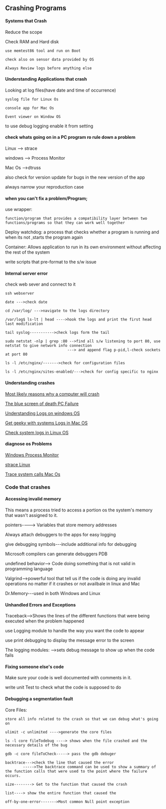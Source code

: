 
## Crashing Programs

#### Systems that Crash

Reduce the scope

Check RAM and Hard disk

    use memtest86 tool and run on Boot

    check also on sensor data provided by OS

    Always Review logs before anything else

#### Understanding Applications that crash

Looking at log files(have date and time of occurrence)

    syslog file for Linux Os

    console app for Mac Os

    Event viewer on Window OS

to use debug logging enable it from setting

#### check whats going on  in a PC program ro rule down a problem

Linux --> strace

windows --> Process Monitor

Mac Os -->dtruss

also check for version update for bugs in the new version of the app

always narrow your reproduction case

#### when you can't fix a problem/Program;

use wrapper:

    function/program that provides a compatibility layer between two functions/programs so that they can work well together

Deploy watchdog:
    a process that checks whether a program is running and when its not ,starts the program again

Container:
    Allows application to run in its own environment without affecting the rest of the system

write scripts that pre-format to the s/w issue


#### Internal server error

check web sever and connect to it

    ssh webserver

    date --->check date

    cd /var/log/ --->navigate to the logs directory

    /var/log$ ls-lt | head ---->hook the logs and print the first head last modification

    tail syslog----------->check logs form the tail

    sudo netstat -nlp | grep :80 -->find all s/w listening to port 80, use netstat to give network info connection
                                ---> and append flag p-pid,l-check sockets at port 80

    ls -l /etc/nginx/------->check for configuration files

    ls -l /etc/nginx/sites-enabled/--->check for config specific to nginx

#### Understanding crashes

[Most likely reasons why a computer will crash](https://www.scientificamerican.com/article/why-do-computers-crash/)

[The blue screen of death PC Failure](https://en.wikipedia.org/wiki/Blue_Screen_of_Death)

[Understanding Logs on windows OS ](https://www.digitalmastersmag.com/magazine/tip-of-the-day-how-to-find-crash-logs-on-windows-10/)

[Get geeky with systems Logs in Mac OS](https://www.howtogeek.com/356942/how-to-view-the-system-log-on-a-mac/)

[Check system logs in Linux OS ](https://www.fosslinux.com/8984/how-to-check-system-logs-on-linux-complete-usage-guide.htm)

#### diagnose os Problems

[Windows Process Monitor](https://docs.microsoft.com/en-us/sysinternals/downloads/procmon)

[strace Linux ](https://www.howtoforge.com/linux-strace-command/)

[Trace system calls Mac Os](https://etcnotes.com/posts/system-call/)


### Code that crashes


#### Accessing invalid memory

This means a process tried to access a portion os the system's memory that wasn't assigned to it.

pointers----> Variables that store memory addresses

Always attach debuggers to the apps for easy logging

give debugging symbols---include additional info for debugging

Microsoft compilers can generate debuggers  PDB

undefined behavior--> Code doing something that is not valid in programming language

Valgrind-->powerful tool that tell us if the code is doing any invalid operations no matter if it crashes or not
            availbale in linux and Mac

Dr.Memory---used in both Windows and Linux

#### Unhandled Errors and Exceptions

Traceback-->Shows the lines of the different functions that were being executed when the problem happened

use Logging module to handle the way you want the code to appear

use print debugging to display the message error to the screen

The logging modules: -->sets debug message to show up when the code fails

#### Fixing someone else's code

Make sure your code is well documented with comments in it.

write unit Test to check what the code is supposed to do

#### Debugging a segmentation fault

Core Files:

    store all info related to the crash so that we can debug what's going on

    ulimit -c unlimited ---->generate the core files

    ls -l core fileTodebug ----> shows when the file crashed and the necessary details of the bug

    gdb -c core fileToCheck-----> pass the gdb debuger

    backtrace--->check the line that caused the error
            ----->The backtrace command can be used to show a summary of the function calls that were used to the point where the failure occurs.

    size--------> Get to the function that caused the crash

    list----> show the entire function that caused the

    off-by-one-error------->Most common Null point exception



